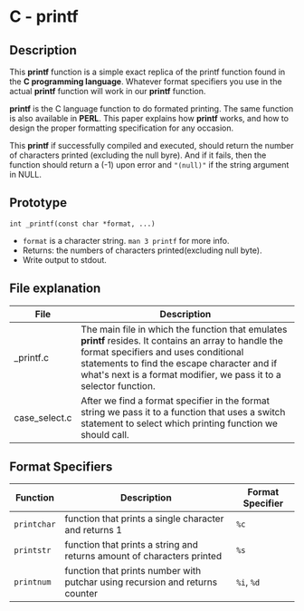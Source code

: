 # C - printf

## Description

This **printf** function is a simple exact replica of the printf function found in the
**C programming language**. Whatever format specifiers you use in the actual **printf** function
will work in our **printf** function.

**printf** is the C language function to do formated printing.
The same function is also available in **PERL**.
This paper explains how **printf** works,
and how to design the proper formatting specification for any occasion.

This **printf** if successfully compiled and executed, should return the number of characters
printed (excluding the null byre). And if it fails, then the function should return a (-1) upon error
and `"(null)"` if the string argument in NULL.

## Prototype

`int _printf(const char *format, ...)`

- `format` is a character string. `man 3 printf` for more info.
- Returns: the numbers of characters printed(excluding null byte).
- Write output to stdout.

## File explanation
| File | Description |
| ----------- | ----------- |
| \_printf.c | The main file in which the function that emulates **printf** resides. It contains an array to handle the format specifiers and uses conditional statements to find the escape character and if what's next is a format modifier, we pass it to a selector function. |
| case\_select.c | After we find a format specifier in the format string we pass it to a function that uses a switch statement to select which printing function we should call. |


## Format Specifiers
| Function | Description | Format Specifier |
| ----------- | ----------- | ----------- |
| `printchar` | function that prints a single character and returns 1 | `%c` |
| `printstr` | function that prints a string and returns amount of characters printed | `%s` |
| `printnum` | function that prints number with putchar using recursion and returns counter | `%i`, `%d` |
